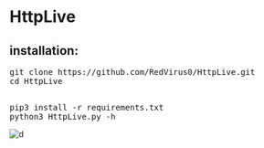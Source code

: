 # HttpLive
<h2>installation:</h3>
<pre>
git clone https://github.com/RedVirus0/HttpLive.git
cd HttpLive</b></p>
pip3 install -r requirements.txt
python3 HttpLive.py -h
</pre>

![d](https://user-images.githubusercontent.com/46041727/79310630-f37eed80-7f04-11ea-83a3-e3bed78a1473.PNG)
